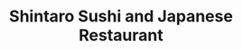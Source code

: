 ---
layout: place
title: "Shintaro Sushi and Japanese Restaurant"
permalink: /california/los-angeles/shintaro-sushi-and-japanese-restaurant.html
stateAbbr: CA
stateName: California
cityName: Los Angeles
seo:
  name: "Shintaro Sushi and Japanese Restaurant"
  type: Restaurant
  links: http://www.shintarosushi.com/
description: "Looking for sushi in Los Angeles, California? Check out Shintaro Sushi and Japanese Restaurant for a delightful Japanese dining experience. Enjoy a variety o..."
place_id: ChIJSaTnhSK_woARtahbUktUF1o
photos:
  - name: >-
      places/ChIJSaTnhSK_woARtahbUktUF1o/photos/AeeoHcL5C_orC2Ue61hYX-a90N3QV5S2UG8W6zEphvTFGYPzlRC9-Qc9gf1nC0m2pOAR6o1_cP5NyvZ42mRhzDw81BQJDL1QeaOK7DXJ4Ow2mfp7uAQPUZ3VQNEBuuTjWdLNXxBTabNcIpKjuHZAPi-uFV_YAzZCO4rdxAN3WbHaFBMjQLIT-YiZaIT2zqHgMVCOZkA40k43vD6yqQptKxlLhr_eZkbA4ro4lanM1e9f7ik2ExMTZ__nf2-lkkv9U8R2TpmuWrA-zkRRG2iHfz-455j9YX4Eg8h2U9ww7gIqB_U2KPZtlUBU5SNkZ8xyC6EmJLh2hpnrokcJNjMqhbvy1C9jhbjxdVwZXN7pRllZy2IIv-7eFrtZmhdf_FwOSOyKjT1dshElGVrPSI-pkQOIjSDp4ZzgTo0QOjjkxrTHb7RYaw
    widthPx: 4032
    heightPx: 3024
    authorAttributions:
      - displayName: David Mendoza
        uri: https://maps.google.com/maps/contrib/106894719216313506245
        photoUri: >-
          https://lh3.googleusercontent.com/a-/ALV-UjUIA41i86mGXYrtKCrMLR4OKhA2tSIAbfyp3b2emp98zV6FHs55Og=s100-p-k-no-mo
    flagContentUri: >-
      https://www.google.com/local/imagery/report/?cb_client=maps_api_places.places_api&image_key=!1e10!2sCIHM0ogKEICAgID98eO8Mg&hl=en-US
    googleMapsUri: >-
      https://www.google.com/maps/place//data=!3m4!1e2!3m2!1sCIHM0ogKEICAgID98eO8Mg!2e10!4m2!3m1!1s0x80c2bf2285e7a449:0x5a17544b525ba8b5
  - name: >-
      places/ChIJSaTnhSK_woARtahbUktUF1o/photos/AeeoHcLK0Tir-ASesPotHSZNPmUCigoZdL9faKy8fVGq-hGX4Xqmcj0BENhpJD0hR-X0B20Izbg1l3_t584RUuOd2UG9zlnnEDBm0jFSo8aWuyzllP_satCL3TTqPStwGBxImaQ2i5HEvJrggyTm5TCwRlN7zSr2tqAElGRBduo4ppb-nSgkmSYikKw0xT05P09AJC5NWnMD4hgXQebM0CH7qKbxhz5QIO5BHCfWw6NUgiqYZFubP7atU1fg9PTJIqyTuwDhIu8ZZUkMkA2YnhxVn5JDtyzX88BuU00RgU5Vsv-q5A
    widthPx: 4608
    heightPx: 2592
    authorAttributions:
      - displayName: Shintaro Sushi and Japanese Restaurant
        uri: https://maps.google.com/maps/contrib/117664853465282672948
        photoUri: >-
          https://lh3.googleusercontent.com/a/ACg8ocLsoqzIvzlDstPf8U5PN_8xbI0IBq_rcSXL6vtNvTk90AF6Rg=s100-p-k-no-mo
    flagContentUri: >-
      https://www.google.com/local/imagery/report/?cb_client=maps_api_places.places_api&image_key=!1e10!2sAF1QipOcgtxEUE-YhAxbNYduh6YkCEsuzWJco6N-OHwZ&hl=en-US
    googleMapsUri: >-
      https://www.google.com/maps/place//data=!3m4!1e2!3m2!1sAF1QipOcgtxEUE-YhAxbNYduh6YkCEsuzWJco6N-OHwZ!2e10!4m2!3m1!1s0x80c2bf2285e7a449:0x5a17544b525ba8b5
  - name: >-
      places/ChIJSaTnhSK_woARtahbUktUF1o/photos/AeeoHcJHMo7E7UXo5KEx8bMwoTutsqFfc945foRY4Qfj0jYi3UbmOyhBFkKxUPt7F7hgcbUS06Xw9M6pZIreQUNqInoFH9bdb_uvTyPLprY3btm6CjqdmhJ0TT-Q-uZ0SqJE6LhOv6HsOV8A7n5ypTizalrny917rfSgSm7aYZBEJ0hybFAwaj-9u57PUDRDNZRnRNSWfx2t23No9GWZd2SW6YgkMurLa33OOvL1kKUcRVYKK0ykwumv349bTBur7DhOcfyoBdx1jBLp0J1Y9nZQDUidQzGcCnBgR9CCF-weBuTVlsqyc0kcVrv3cm5-ELBittejifHtObsyYDyT3J56pF090JJprRVM65qBc8Hl2xf5H39_cpvCxpXTQEkEjFHeGI08Pfb58N5jqEXVX5BMN5qUg1fUmWg__Mp3J8LAoAjycg
    widthPx: 3024
    heightPx: 4032
    authorAttributions:
      - displayName: Danny Styco
        uri: https://maps.google.com/maps/contrib/111028708751571578627
        photoUri: >-
          https://lh3.googleusercontent.com/a/ACg8ocK4LtuSGRVKZJkyLbojeWwQqe2o3ZzZNseFrd91Ov5T8qQYEr3x=s100-p-k-no-mo
    flagContentUri: >-
      https://www.google.com/local/imagery/report/?cb_client=maps_api_places.places_api&image_key=!1e10!2sCIHM0ogKEICAgICrpKH0Pw&hl=en-US
    googleMapsUri: >-
      https://www.google.com/maps/place//data=!3m4!1e2!3m2!1sCIHM0ogKEICAgICrpKH0Pw!2e10!4m2!3m1!1s0x80c2bf2285e7a449:0x5a17544b525ba8b5
  - name: >-
      places/ChIJSaTnhSK_woARtahbUktUF1o/photos/AeeoHcJt0tKr2nP2uERIcKQ5cYyFt3T5uOmmGUUnbSnKKScwa3LyrAHXLh-yPREdWC-De5ewUZc3oDqJNZ_31qaBiji3NT_YGCTYJo4mte_pzP88augqu_uSo6b9Fp03RI2W7kZ7eh08FCGUk8RSov-Lzr3729RSbaC-hJnnpURSVIq5_Qnlm3EIQAMoKTbApu6VMQ1JORgQUDztr9wvw3ekmnRPfdnJ2DjGd-IN83EBBoj8VGxZn47JYBcuYrK_9N8PS8H-D_qUKCr8_k7lDtJfvDPv2XexY74YORNHUHy-r_69w1Oz2273ijpzf2hLVVi6LYO7Mg7VgyPdBm1WFDmpdB7tPo18Sz8UMLje_NmJUaqDWqr59vhsOp7a7wzbhtgSJN7ukWgWdNYOrhPS-jaF9hBTp2MKy0JWez0a7rioI4A
    widthPx: 4032
    heightPx: 3024
    authorAttributions:
      - displayName: V
        uri: https://maps.google.com/maps/contrib/117021748209326254415
        photoUri: >-
          https://lh3.googleusercontent.com/a/ACg8ocKrUEHa1YDrv26_rXfpPLulGwp9HTxpzsGKSGfIfklE0Li_Xw=s100-p-k-no-mo
    flagContentUri: >-
      https://www.google.com/local/imagery/report/?cb_client=maps_api_places.places_api&image_key=!1e10!2sCIHM0ogKEICAgICjlKSwNg&hl=en-US
    googleMapsUri: >-
      https://www.google.com/maps/place//data=!3m4!1e2!3m2!1sCIHM0ogKEICAgICjlKSwNg!2e10!4m2!3m1!1s0x80c2bf2285e7a449:0x5a17544b525ba8b5
  - name: >-
      places/ChIJSaTnhSK_woARtahbUktUF1o/photos/AeeoHcIuLtNHfKI1pduuREp3aaGvb_hdpEk3TkCojUaAWl_BY4DfRNBeF118TTlkka6mhDhpT_TKrIEdgB1nw9klQGKX8fI7EJJwB4HTKThbos9zB87m09Tmho_e5zfRAyWoOi5Mj6AD2pKvnWa93q-sMOcOE-YLDA9Me3rGbwcoP6DsGZWp6cc0CSX1s6j0tIRrs4SkY9qbOim5Jo8szUEZmyGNcUtAyjuWr0x-xJWM5klacV5MEY6JXkvDszEudkmIrRQoX2l5O-c0gQ61vGL2YkuU8hGHkif8QaiJG1CZR3IudA
    widthPx: 4032
    heightPx: 3024
    authorAttributions:
      - displayName: Shintaro Sushi and Japanese Restaurant
        uri: https://maps.google.com/maps/contrib/117664853465282672948
        photoUri: >-
          https://lh3.googleusercontent.com/a/ACg8ocLsoqzIvzlDstPf8U5PN_8xbI0IBq_rcSXL6vtNvTk90AF6Rg=s100-p-k-no-mo
    flagContentUri: >-
      https://www.google.com/local/imagery/report/?cb_client=maps_api_places.places_api&image_key=!1e10!2sAF1QipMM0AFXEjMrM8u83o5Kyn3vk92Y6TyhYFJwSI-4&hl=en-US
    googleMapsUri: >-
      https://www.google.com/maps/place//data=!3m4!1e2!3m2!1sAF1QipMM0AFXEjMrM8u83o5Kyn3vk92Y6TyhYFJwSI-4!2e10!4m2!3m1!1s0x80c2bf2285e7a449:0x5a17544b525ba8b5
  - name: >-
      places/ChIJSaTnhSK_woARtahbUktUF1o/photos/AeeoHcJt8japesxBC7HaeayvOn28LYhrWz8GR1pdVsF5omeYFZ2YLcxoARDQzOkU2gRcEmhJOGbp9Gs6g6ZMeO5g5HTtepK0lGDqopJ743jMTcv7ZBwdfRX0VQLdDahcDYf4JvuYBRWc81Iz9NEXeNYN3DQRbe2z-YT9vYyqcBf0EPIIO9aBhxXS4Py_RHA_RL-p1UeXO7JfrIy3xHLcS2DuyWVc1xLQ6g8dZj2uus6QuFX_jt94Z2X-99mLMTwKEEKn6mhJvbPz1ItL32nJib3mG8O_zIPqj_7gEe5ucZeKm3WpN2ijFVAJYeGbJrNNohLybcZJx9lgq3npRuX2_s2i5k23traroJ1wUjCV4xsG2cBmVWYjz2S3AljvFpoIQWUmY61Sgd-G1E5ayrRrB9x6l-d3xNorz5fb5sru7fluUv4YiA
    widthPx: 4032
    heightPx: 2268
    authorAttributions:
      - displayName: arabesque
        uri: https://maps.google.com/maps/contrib/100783887371287371631
        photoUri: >-
          https://lh3.googleusercontent.com/a-/ALV-UjXqkSHY_I5qHeAso_XFc1nbGT5DweiTCZT8vQ0tK3GP6HuQKwuNEg=s100-p-k-no-mo
    flagContentUri: >-
      https://www.google.com/local/imagery/report/?cb_client=maps_api_places.places_api&image_key=!1e10!2sCIHM0ogKEICAgICm1v73Dw&hl=en-US
    googleMapsUri: >-
      https://www.google.com/maps/place//data=!3m4!1e2!3m2!1sCIHM0ogKEICAgICm1v73Dw!2e10!4m2!3m1!1s0x80c2bf2285e7a449:0x5a17544b525ba8b5
  - name: >-
      places/ChIJSaTnhSK_woARtahbUktUF1o/photos/AeeoHcJevxqMotsoy7gW6MVNEM8yvPdsGtDNylRzAO4CQGFW36AaS4bwu0agPOycMU-1o9gi3-k64qrxNLh9Obv_X61a752fKHj4dpHLiAWnInPbbfy4DjYTTvszyTuDcw_NNzOdiZucUtfS-S_sFIAP3ztb0U08j_Ztn3V-3meY1FsaiaBZhmdeEk-G_HwN4vllyBwrUTV8VtPoVtKb5S_uxjw_QbdrN5gwo4Jw-pSZZO-V0uvVH69EvcSZsXh47MKVNh3lFpxEabBdfFsN8OKMq3PtVSGeqXGdalvT5BLBzQTHFuTti6vuZzHyD6seMjK53mj-DcqIUsEWkqdvFeMD34QPasCctSV7IqDeJ92kqVPEmiaVTkpaaD3Eug2wgVFFW7_Oig4miTpZHfgRQtsl_6xDvaYGUfz8pL7gvC7yZYWMB3vb
    widthPx: 3024
    heightPx: 4032
    authorAttributions:
      - displayName: Danny Styco
        uri: https://maps.google.com/maps/contrib/111028708751571578627
        photoUri: >-
          https://lh3.googleusercontent.com/a/ACg8ocK4LtuSGRVKZJkyLbojeWwQqe2o3ZzZNseFrd91Ov5T8qQYEr3x=s100-p-k-no-mo
    flagContentUri: >-
      https://www.google.com/local/imagery/report/?cb_client=maps_api_places.places_api&image_key=!1e10!2sCIHM0ogKEICAgICrpKGAvAE&hl=en-US
    googleMapsUri: >-
      https://www.google.com/maps/place//data=!3m4!1e2!3m2!1sCIHM0ogKEICAgICrpKGAvAE!2e10!4m2!3m1!1s0x80c2bf2285e7a449:0x5a17544b525ba8b5
  - name: >-
      places/ChIJSaTnhSK_woARtahbUktUF1o/photos/AeeoHcJovOSOvYI25Xii76YtkgtYB7ecB-d0GmBQ1hmvjUrdov1uWCBtpK2juclQF1ZQybEUHI3pLaZ_Rg4jZ1vU0HUDzV1yH9aoCDGpY72n-CEDWnUGskqFxUJnclE7QpMjA2PBjFyMy0uiBY7-Gi7ekixGzzDa9-2ugSUXFOjxZjCbxbNs8KEJeqrd4YVzJejIKw2w2oxyzG9DXXiuXQclU3WlwcWVA2gDIrSMsxh1blsGKLiC7fbosiY3bErWdJAllt8ywGkOZx-DZ295aq5bt_1HarHy5R_T-37g2uvn-MUauRpuE_VbhiYoL809SYd-wxQQkx137fztTUNCyUqQMZXDIG8U6VW4jFJuXEzrnZ-Q2M3kNv0S1qGItmftpJY3VaHNOHwh0vBpqNxHnp1k0g5nSUOdK_063X7uILIpfmk
    widthPx: 3024
    heightPx: 4032
    authorAttributions:
      - displayName: gen saw
        uri: https://maps.google.com/maps/contrib/104483762454983731394
        photoUri: >-
          https://lh3.googleusercontent.com/a-/ALV-UjWWPGyFzhZ1iy8THjXtztBkgk30E1tbjSW72MNmeOd3eKog8h6OAQ=s100-p-k-no-mo
    flagContentUri: >-
      https://www.google.com/local/imagery/report/?cb_client=maps_api_places.places_api&image_key=!1e10!2sCIHM0ogKEICAgIC-wJLENg&hl=en-US
    googleMapsUri: >-
      https://www.google.com/maps/place//data=!3m4!1e2!3m2!1sCIHM0ogKEICAgIC-wJLENg!2e10!4m2!3m1!1s0x80c2bf2285e7a449:0x5a17544b525ba8b5
  - name: >-
      places/ChIJSaTnhSK_woARtahbUktUF1o/photos/AeeoHcKTuGOgXakRkSaphsre8vWdVyHdCrAaRlcArFdm3_ksgB6knDLH4X8BycjWOSwmXlnJKn8E1ubP_Br3wjau1XGDnDxIt-S8F8R5S-PuNmx4zPdV5SDf_BcHNnUcuk3OKObmq-VwdP1Jt_E3xsIpazYxYi6KDSl2HKYKiIqXuZLrfpYXGfUlvkVfxeCrPhap7mGKZwzTtXZI0l_qe3Rg0rbRoVa1x7MOqRRvi_mU_1LKVlazpmtlBKDhB2BZTayfMIgQ0_AtQHdtPRMTiDiLfVglFsarL4q4gb7UEnrVDn-MKoZTjTNrqBtjoaud2u6Ib8R9Yb94OJ0eGQ9EWpJvofvbrNojsfTvKVBaperodUHVfd14EaKPjsLHKPULE8ToDkaNoKZdNB1nWc88oxicufv6E4F4H9E5egDnAKQeCbIy-eek
    widthPx: 3024
    heightPx: 4032
    authorAttributions:
      - displayName: Cid Impresiones Ensenada
        uri: https://maps.google.com/maps/contrib/106654166898768794544
        photoUri: >-
          https://lh3.googleusercontent.com/a-/ALV-UjUekhQPcEcSLAomTQ5NyzmkdWQ3FJdJqAN0JW996xxj_EsAclesEA=s100-p-k-no-mo
    flagContentUri: >-
      https://www.google.com/local/imagery/report/?cb_client=maps_api_places.places_api&image_key=!1e10!2sCIHM0ogKEICAgICRo7G6ogE&hl=en-US
    googleMapsUri: >-
      https://www.google.com/maps/place//data=!3m4!1e2!3m2!1sCIHM0ogKEICAgICRo7G6ogE!2e10!4m2!3m1!1s0x80c2bf2285e7a449:0x5a17544b525ba8b5
  - name: >-
      places/ChIJSaTnhSK_woARtahbUktUF1o/photos/AeeoHcIEzSyBUUVLfKdfcw-0KuXffeiuqJSYU14xWnbWURSh_B7uO0j3tmwWEdOzCavEB4iPOpTsJ8J8ZcbXiX37e1_YVApaRDU0aWaNyVQYtdlBJYqWsB1Kd2OS0vKAS364BUkIw9DXYAhdKHBRzoMREKYEyvE1Hnr1yR3TGk0PL0WJGbu5RAHmD7OyUwfw1EX0Jiy0I6r0_hfYmK8G0Y45ra6eK1Al_E4BIXMmH23pEOwdvhx2DvjV2nSup80QVPiKLUvD1Umxm7Q0Kav711ciSg58icvBI0q6onXOf8DMJiqtCjSibVvriDTG_nY77655pzlKsJBu1XmmGtFxSed4V1vHscrg-AACEEXWTW5UhazXxuIMK4zDegf9R3SwPhxz1DZgmsJ17y0dfHRyAFzOoq0cLadpTdwBU3hvkCOodgGaFQ
    widthPx: 3000
    heightPx: 3000
    authorAttributions:
      - displayName: Alex Prokofev
        uri: https://maps.google.com/maps/contrib/103284586988803261686
        photoUri: >-
          https://lh3.googleusercontent.com/a-/ALV-UjUeNVoBJmfPf2jV061VlAXwIkVWtrzElMfjRsmfNrhJUsvuQLyVAw=s100-p-k-no-mo
    flagContentUri: >-
      https://www.google.com/local/imagery/report/?cb_client=maps_api_places.places_api&image_key=!1e10!2sCIHM0ogKEICAgIDSnpm1SA&hl=en-US
    googleMapsUri: >-
      https://www.google.com/maps/place//data=!3m4!1e2!3m2!1sCIHM0ogKEICAgIDSnpm1SA!2e10!4m2!3m1!1s0x80c2bf2285e7a449:0x5a17544b525ba8b5
address: '1900 Highland Ave #5, Los Angeles, CA 90068, USA'
street: '1900 Highland Ave #5'
city: Los Angeles
state: CA
zip: '90068'
country: USA
neighborhood: Central LA
latitude: '34.105660'
longitude: '-118.337220'
accessibility_options:
  wheelchairAccessibleParking: true
  wheelchairAccessibleEntrance: true
  wheelchairAccessibleRestroom: true
  wheelchairAccessibleSeating: true
business_status: OPERATIONAL
name: Shintaro Sushi and Japanese Restaurant
google_maps_links:
  directionsUri: >-
    https://www.google.com/maps/dir//''/data=!4m7!4m6!1m1!4e2!1m2!1m1!1s0x80c2bf2285e7a449:0x5a17544b525ba8b5!3e0
  placeUri: https://maps.google.com/?cid=6491750070358878389
  writeAReviewUri: >-
    https://www.google.com/maps/place//data=!4m3!3m2!1s0x80c2bf2285e7a449:0x5a17544b525ba8b5!12e1
  reviewsUri: >-
    https://www.google.com/maps/place//data=!4m4!3m3!1s0x80c2bf2285e7a449:0x5a17544b525ba8b5!9m1!1b1
  photosUri: >-
    https://www.google.com/maps/place//data=!4m3!3m2!1s0x80c2bf2285e7a449:0x5a17544b525ba8b5!10e5
primary_type: Sushi Restaurant
opening_hours:
  regular: null
  current: null
secondary_opening_hours:
  regular:
    weekdayDescriptions: null
    type: null
  current:
    weekdayDescriptions: null
    type: null
phone: (323) 882-6524
price_level: PRICE_LEVEL_MODERATE
price_range: $30 &ndash; $50
rating: '4.5'
rating_count: 398
website: http://www.shintarosushi.com/
reviews: null
parking_options: null
payment_options: null
allow_dogs: null
curbside_pickup: null
delivery: null
dine_in: null
good_for_children: null
good_for_groups: null
good_for_sports: null
live_music: null
menu_for_children: null
outdoor_seating: null
reservable: null
restroom: null
serves_beer: null
serves_breakfast: null
serves_brunch: null
serves_cocktails: null
serves_coffee: null
serves_dinner: null
serves_dessert: null
serves_lunch: null
serves_vegetarian_food: null
serves_wine: null
takeout: null
summary: null

---